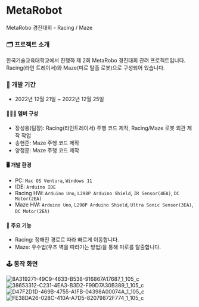 # MetaRobot
MetaRobo 경진대회 - Racing / Maze

### 🗂️ 프로젝트 소개
한국기술교육대학교에서 진행하 제 2회 MetaRobo 경진대회 관려 프로젝트입니다. Racing(라인 트레이서)와 Maze(미로 탈출 로봇)으로 구성되어 있습니다.
<br>

### 📆 개발 기간
* 2022년 12월 21일 ~ 2022년 12월 25일

#### 🙋🏻‍♂️ 멤버 구성
 - 장성용(팀장): Racing(라인트레이서) 주행 코드 제작, Racing/Maze 로봇 외관 제작 작업
 - 송현준: Maze 주행 코드 제작
 - 양정훈: Maze 주행 코드 제작

#### 🖥️ 개발 환경
 - PC: `Mac OS Ventura`, `Windows 11`
 - IDE: `Arduino IDE`
 - Racing HW: `Arduino Uno`, `L298P Arduino Shield`, `IR Sensor(4EA)`, `DC Motor(2EA)`
 - Maze HW: `Arduino Uno`, `L298P Arduino Shield`, `Ultra Sonic Sensor(3EA)`, `DC Motor(2EA)`

#### 🔖 주요 기능
 - Racing: 정해진 경로르 따라 빠르게 이동합니다.
 - Maze: 우수법(우츠 벽을 따라가는 방법)을 통해 미로를 탈출합니다.

### 🕹️ 동작 화면
![8A319271-49C9-4633-B538-916867A17687_1_105_c](https://user-images.githubusercontent.com/74158951/216199237-39a9787f-2861-42dc-adf3-18958e7feb3b.jpeg)
![38653312-C231-4EA3-B3D2-F99D7A30B389_1_105_c](https://user-images.githubusercontent.com/74158951/216199271-1dbed22d-0c03-4522-b52d-2730bef91b1a.jpeg)
![D47F2D1D-469B-4755-A1FB-04398A00074A_1_105_c](https://user-images.githubusercontent.com/74158951/216199279-8fba27aa-1375-45f0-800e-dbd1cf577cb6.jpeg)
![FE38DA26-028C-410A-A7D5-82079872F774_1_105_c](https://user-images.githubusercontent.com/74158951/216199289-0192e29e-2a72-4470-8fb9-1b998e9ff1ef.jpeg)


